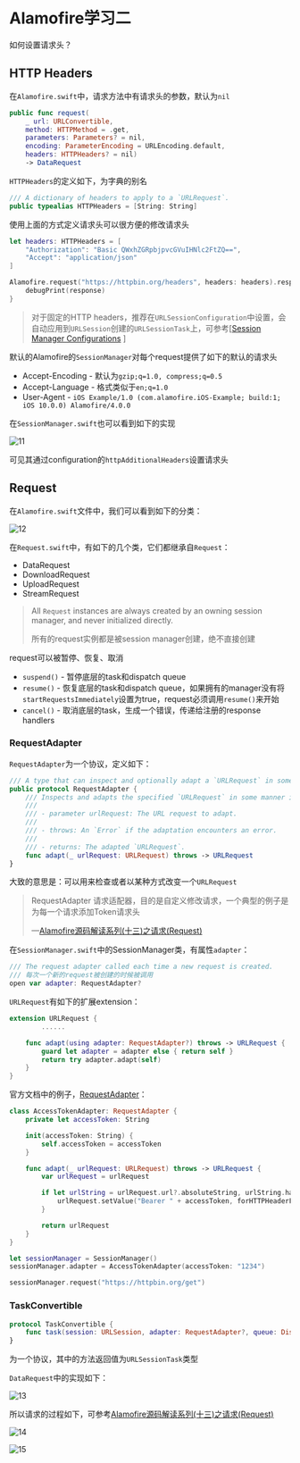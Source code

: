 # Alamofire学习二

如何设置请求头？

## HTTP Headers

在`Alamofire.swift`中，请求方法中有请求头的参数，默认为`nil`

```swift
public func request(
    _ url: URLConvertible,
    method: HTTPMethod = .get,
    parameters: Parameters? = nil,
    encoding: ParameterEncoding = URLEncoding.default,
    headers: HTTPHeaders? = nil)
    -> DataRequest
```

`HTTPHeaders`的定义如下，为字典的别名

```swift
/// A dictionary of headers to apply to a `URLRequest`.
public typealias HTTPHeaders = [String: String]
```

使用上面的方式定义请求头可以很方便的修改请求头

```swift
let headers: HTTPHeaders = [
    "Authorization": "Basic QWxhZGRpbjpvcGVuIHNlc2FtZQ==",
    "Accept": "application/json"
]

Alamofire.request("https://httpbin.org/headers", headers: headers).responseJSON { response in
    debugPrint(response)
}
```

> 对于固定的HTTP headers，推荐在`URLSessionConfiguration`中设置，会自动应用到`URLSession`创建的`URLSessionTask`上，可参考[[Session Manager Configurations](https://github.com/Alamofire/Alamofire/blob/master/Documentation/AdvancedUsage.md#session-manager) ]

默认的Alamofire的`SessionManager`对每个request提供了如下的默认的请求头

+ Accept-Encoding - 默认为`gzip;q=1.0, compress;q=0.5`
+ Accept-Language - 格式类似于`en;q=1.0`
+ User-Agent - `iOS Example/1.0 (com.alamofire.iOS-Example; build:1; iOS 10.0.0) Alamofire/4.0.0`

在`SessionManager.swift`也可以看到如下的实现

![11](https://github.com/winfredzen/iOS-Basic/blob/master/%E7%BD%91%E7%BB%9C/images/11.png)

可见其通过configuration的`httpAdditionalHeaders`设置请求头



## Request

在`Alamofire.swift`文件中，我们可以看到如下的分类：

![12](https://github.com/winfredzen/iOS-Basic/blob/master/%E7%BD%91%E7%BB%9C/images/12.png)

在`Request.swift`中，有如下的几个类，它们都继承自`Request`：

+ DataRequest
+ DownloadRequest
+ UploadRequest
+ StreamRequest

> All `Request` instances are always created by an owning session manager, and never initialized directly.
>
> 所有的request实例都是被session manager创建，绝不直接创建

request可以被暂停、恢复、取消

+ `suspend()` - 暂停底层的task和dispatch queue
+ `resume()` - 恢复底层的task和dispatch queue，如果拥有的manager没有将`startRequestsImmediately`设置为true，request必须调用`resume()`来开始
+ `cancel()` - 取消底层的task，生成一个错误，传递给注册的response handlers



### RequestAdapter

`RequestAdapter`为一个协议，定义如下：

```swift
/// A type that can inspect and optionally adapt a `URLRequest` in some manner if necessary.
public protocol RequestAdapter {
    /// Inspects and adapts the specified `URLRequest` in some manner if necessary and returns the result.
    ///
    /// - parameter urlRequest: The URL request to adapt.
    ///
    /// - throws: An `Error` if the adaptation encounters an error.
    ///
    /// - returns: The adapted `URLRequest`.
    func adapt(_ urlRequest: URLRequest) throws -> URLRequest
}
```

大致的意思是：可以用来检查或者以某种方式改变一个`URLRequest`

> RequestAdapter 请求适配器，目的是自定义修改请求，一个典型的例子是为每一个请求添加Token请求头
>
> —[Alamofire源码解读系列(十三)之请求(Request)](https://www.jianshu.com/p/823926f35396)

在`SessionManager.swift`中的SessionManager类，有属性`adapter`：

```swift
/// The request adapter called each time a new request is created.
/// 每次一个新的request被创建的时候被调用
open var adapter: RequestAdapter?
```

`URLRequest`有如下的扩展extension：

```swift
extension URLRequest {
		......

    func adapt(using adapter: RequestAdapter?) throws -> URLRequest {
        guard let adapter = adapter else { return self }
        return try adapter.adapt(self)
    }
}
```



官方文档中的例子，[RequestAdapter](https://github.com/Alamofire/Alamofire/blob/master/Documentation/AdvancedUsage.md#requestadapter)：

```swift
class AccessTokenAdapter: RequestAdapter {
    private let accessToken: String

    init(accessToken: String) {
        self.accessToken = accessToken
    }

    func adapt(_ urlRequest: URLRequest) throws -> URLRequest {
        var urlRequest = urlRequest

        if let urlString = urlRequest.url?.absoluteString, urlString.hasPrefix("https://httpbin.org") {
            urlRequest.setValue("Bearer " + accessToken, forHTTPHeaderField: "Authorization")
        }

        return urlRequest
    }
}
```

```swift
let sessionManager = SessionManager()
sessionManager.adapter = AccessTokenAdapter(accessToken: "1234")

sessionManager.request("https://httpbin.org/get")
```



### TaskConvertible

```swift
protocol TaskConvertible {
    func task(session: URLSession, adapter: RequestAdapter?, queue: DispatchQueue) throws -> URLSessionTask
}
```

为一个协议，其中的方法返回值为`URLSessionTask`类型

`DataRequest`中的实现如下：

![13](https://github.com/winfredzen/iOS-Basic/blob/master/%E7%BD%91%E7%BB%9C/images/13.png)

所以请求的过程如下，可参考[Alamofire源码解读系列(十三)之请求(Request)](https://www.jianshu.com/p/823926f35396)

![14](https://github.com/winfredzen/iOS-Basic/blob/master/%E7%BD%91%E7%BB%9C/images/14.png)

![15](https://github.com/winfredzen/iOS-Basic/blob/master/%E7%BD%91%E7%BB%9C/images/15.png)





























